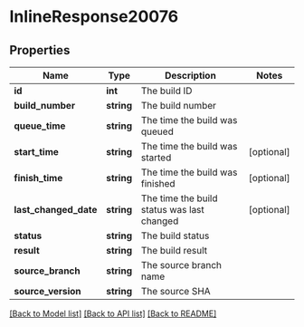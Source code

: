 # InlineResponse20076

## Properties
Name | Type | Description | Notes
------------ | ------------- | ------------- | -------------
**id** | **int** | The build ID | 
**build_number** | **string** | The build number | 
**queue_time** | **string** | The time the build was queued | 
**start_time** | **string** | The time the build was started | [optional] 
**finish_time** | **string** | The time the build was finished | [optional] 
**last_changed_date** | **string** | The time the build status was last changed | [optional] 
**status** | **string** | The build status | 
**result** | **string** | The build result | 
**source_branch** | **string** | The source branch name | 
**source_version** | **string** | The source SHA | 

[[Back to Model list]](../README.md#documentation-for-models) [[Back to API list]](../README.md#documentation-for-api-endpoints) [[Back to README]](../README.md)


